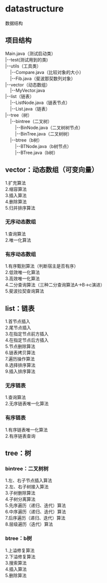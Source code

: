 # datastructure
数据结构
## 项目结构
Main.java（测试启动类）<br/>
|--test(测试用到的类)<br/>
|--utils（工具类）<br/>
&nbsp;&nbsp;&nbsp;&nbsp;|--Compare.java（比较对象的大小）<br/>
&nbsp;&nbsp;&nbsp;&nbsp;|--Fib.java（斐波那契数列对象）<br/>
|--vector（动态数组）<br/>
&nbsp;&nbsp;&nbsp;&nbsp;|--MyVector.java<br/>
|--list（链表）<br/>
&nbsp;&nbsp;&nbsp;&nbsp;|--ListNode.java（链表节点）<br/>
&nbsp;&nbsp;&nbsp;&nbsp;|--List.java（链表）<br/>
|--tree（树）<br/>
&nbsp;&nbsp;&nbsp;&nbsp;|--bintree（二叉树）<br/>
&nbsp;&nbsp;&nbsp;&nbsp;&nbsp;&nbsp;&nbsp;&nbsp;|--BinNode.java（二叉树树节点）<br/>
&nbsp;&nbsp;&nbsp;&nbsp;&nbsp;&nbsp;&nbsp;&nbsp;|--BinTree.java（二叉树树）<br/>
&nbsp;&nbsp;&nbsp;&nbsp;|--btree（b树）<br/>
&nbsp;&nbsp;&nbsp;&nbsp;&nbsp;&nbsp;&nbsp;&nbsp;|--BTNode.java（b树节点）<br/>
&nbsp;&nbsp;&nbsp;&nbsp;&nbsp;&nbsp;&nbsp;&nbsp;|--BTree.java（b树）<br/>
## vector：动态数组（可变向量）
1.扩充算法<br/>
2.缩容算法<br/>
3.插入算法<br/>
4.删除算法<br/>
5.归并排序算法<br/>
### 无序动态数组
1.查询算法<br/>
2.唯一化算法<br/>
### 有序动态数组
1.有序甄别算法（判断宿主是否有序）<br/>
2.低效唯一化算法<br/>
3.高效唯一化算法<br/>
4.二分查询算法（三种二分查询算法A->B->c演进）<br/>
5.斐波拉契查询算法<br/>
## list：链表
1.首节点插入<br/>
2.尾节点插入<br/>
3.在指定节点前方插入<br/>
4.在指定节点后方插入<br/>
5.节点删除算法<br/>
6.链表拷贝算法<br/>
7.遍历操作算法<br/>
8.选择排序算法<br/>
9.插入排序算法<br/>
### 无序链表
1.查询算法<br/>
2.无序链表唯一化算法<br/>
### 有序链表
1.有序链表唯一化算法<br/>
2.有序链表查询<br/>
## tree：树
### bintree：二叉树树
1.左、右子节点插入算法<br/>
2.左、右子树接入算法<br/>
3.子树删除算法<br/>
4.子树分离算法<br/>
5.先序遍历（递归、迭代）算法<br/>
6.中序遍历（递归、迭代）算法<br/>
7.后序遍历（递归、迭代）算法<br/>
8.层级遍历（迭代）算法<br/>
### btree：b树
1.上溢修复算法<br/>
2.下溢修复算法<br/>
3.搜索算法<br/>
4.插入算法<br/>
5.删除算法<br/>
